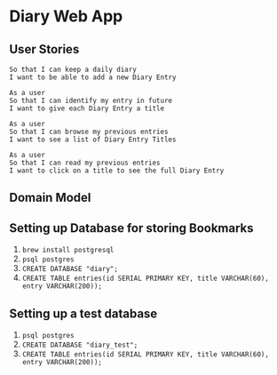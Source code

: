 # Diary Web App

## User Stories
```As a user
So that I can keep a daily diary
I want to be able to add a new Diary Entry
```
```
As a user
So that I can identify my entry in future
I want to give each Diary Entry a title
```
```
As a user
So that I can browse my previous entries
I want to see a list of Diary Entry Titles
```
```
As a user
So that I can read my previous entries
I want to click on a title to see the full Diary Entry
```

## Domain Model

## Setting up Database for storing Bookmarks
1. `brew install postgresql`
2. `psql postgres`
3. `CREATE DATABASE "diary";`
4. `CREATE TABLE entries(id SERIAL PRIMARY KEY, title VARCHAR(60), entry VARCHAR(200));`

## Setting up a test database
1. `psql postgres`
3. `CREATE DATABASE "diary_test";`
4. `CREATE TABLE entries(id SERIAL PRIMARY KEY, title VARCHAR(60), entry VARCHAR(200));`
